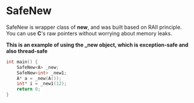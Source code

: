 # SafeNew
SafeNew is wrapper class of **__new__**, and was built based on RAII principle.
You can use **C**'s raw pointers without worrying about memory leaks.

**This is an example of using the ___new__ object, which is exception-safe and also thread-safe**
```C++
int main() {
    SafeNew<A> _new;
    SafeNew<int> _new1;
    A* a = _new(A());
    int* i = _new1(12);
    return 0;
}
```
